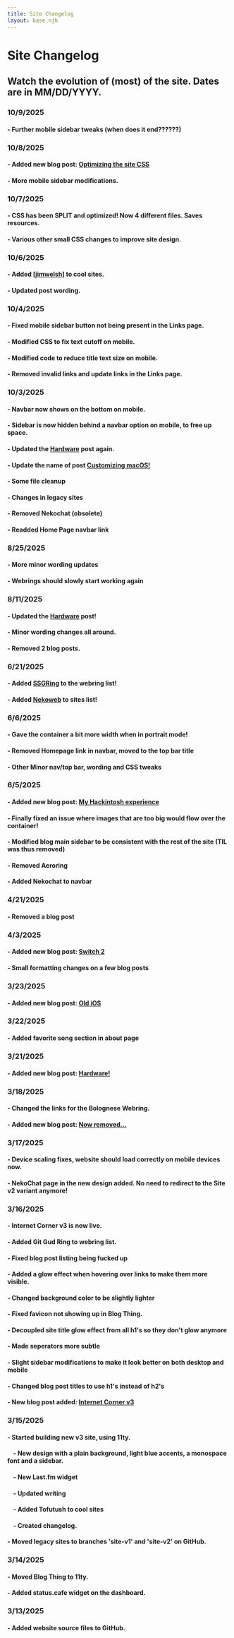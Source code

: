 ```yaml
---
title: Site Changelog
layout: base.njk
---
```


# Site Changelog
## Watch the evolution of (most) of the site. Dates are in MM/DD/YYYY.

### 10/9/2025
#### - Further mobile sidebar tweaks (when does it end??????)

### 10/8/2025
#### - Added new blog post: [Optimizing the site CSS](/blog/posts/css-optimization)
#### - More mobile sidebar modifications.

### 10/7/2025
#### - CSS has been SPLIT and optimized! Now 4 different files. Saves resources.
#### - Various other small CSS changes to improve site design.

### 10/6/2025
#### - Added [[jimwelsh]](https://jimwelsh.net) to cool sites.
#### - Updated post wording.

### 10/4/2025
#### - Fixed mobile sidebar button not being present in the Links page.
#### - Modified CSS to fix text cutoff on mobile.
#### - Modified code to reduce title text size on mobile.
#### - Removed invalid links and update links in the Links page.

### 10/3/2025
#### - Navbar now shows on the bottom on mobile.
#### - Sidebar is now hidden behind a navbar option on mobile, to free up space.
#### - Updated the [Hardware](/blog/posts/hardware) post again.
#### - Update the name of post [Customizing macOS!](/blog/posts/macos-customize)
#### - Some file cleanup
#### - Changes in legacy sites
#### - Removed Nekochat (obsolete)
#### - Readded Home Page navbar link

### 8/25/2025
#### - More minor wording updates
#### - Webrings should slowly start working again

### 8/11/2025
#### - Updated the [Hardware](/blog/posts/hardware) post!
#### - Minor wording changes all around.
#### - Removed 2 blog posts.

### 6/21/2025
#### - Added [SSGRing](https://jbcarreon123.nekoweb.org/webrings/ssgring/) to the webring list!
#### - Added [Nekoweb](https://nekoweb.org) to sites list!

### 6/6/2025
#### - Gave the container a bit more width when in portrait mode!
#### - Removed Homepage link in navbar, moved to the top bar title
#### - Other Minor nav/top bar, wording and CSS tweaks

### 6/5/2025
#### - Added new blog post: [My Hackintosh experience](/blog/posts/hackintosh)
#### - Finally fixed an issue where images that are too big would flow over the container!
#### - Modified blog main sidebar to be consistent with the rest of the site (TIL was thus removed)
#### - Removed Aeroring
#### - Added Nekochat to navbar

### 4/21/2025
#### - Removed a blog post

### 4/3/2025
#### - Added new blog post: [Switch 2](/blog/posts/switch2)
#### - Small formatting changes on a few blog posts

### 3/23/2025
#### - Added new blog post: [Old iOS](/blog/posts/old-ios/)

### 3/22/2025
#### - Added favorite song section in about page

### 3/21/2025
#### - Added new blog post: [Hardware!](/blog/posts/hardware)

### 3/18/2025
#### - Changed the links for the Bolognese Webring.
#### - Added new blog post: [Now removed...](#)

### 3/17/2025
#### - Device scaling fixes, website should load correctly on mobile devices now.
#### - NekoChat page in the new design added. No need to redirect to the Site v2 variant anymore!

### 3/16/2025
#### - Internet Corner v3 is now live.
#### - Added Git Gud Ring to webring list.
#### - Fixed blog post listing being fucked up
#### - Added a glow effect when hovering over links to make them more visible.
#### - Changed background color to be slightly lighter
#### - Fixed favicon not showing up in Blog Thing.
#### - Decoupled site title glow effect from all h1's so they don't glow anymore
#### - Made seperators more subtle
#### - Slight sidebar modifications to make it look better on both desktop and mobile
#### - Changed blog post titles to use h1's instead of h2's

#### - New blog post added: [Internet Corner v3](/blog/posts/internet-corner-v3/)

### 3/15/2025
#### - Started building new v3 site, using 11ty.
#### &nbsp;&nbsp;&nbsp;&nbsp;- New design with a plain background, light blue accents, a monospace font and a sidebar.
#### &nbsp;&nbsp;&nbsp;&nbsp;- New Last.fm widget
#### &nbsp;&nbsp;&nbsp;&nbsp;- Updated writing
#### &nbsp;&nbsp;&nbsp;&nbsp;- Added Tofutush to cool sites
#### &nbsp;&nbsp;&nbsp;&nbsp;- Created changelog.
#### - Moved legacy sites to branches 'site-v1' and 'site-v2' on GitHub.

### 3/14/2025
#### - Moved Blog Thing to 11ty.
#### - Added status.cafe widget on the dashboard.

### 3/13/2025
#### - Added website source files to GitHub.